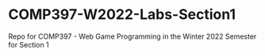 # COMP397-W2022-Labs-Section1

Repo for COMP397 - Web Game Programming in the Winter 2022 Semester for Section 1
